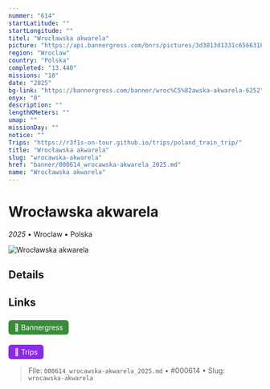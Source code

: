 ```yaml
---
nummer: "614"
startLatitude: ""
startLongitude: ""
titel: "Wrocławska akwarela"
picture: "https://api.bannergress.com/bnrs/pictures/3d3813d1331c65663189a5e5a17636a9"
region: "Wroclaw"
country: "Polska"
completed: "13.440"
missions: "18"
date: "2025"
bg-link: "https://bannergress.com/banner/wroc%C5%82awska-akwarela-6252"
onyx: "0"
description: ""
lengthKMeters: ""
umap: ""
missionDay: ""
notice: ""
Trips: "https://r3f1s-on-tour.github.io/trips/poland_train_trip/"
title: "Wrocławska akwarela"
slug: "wrocawska-akwarela"
href: "banner/000614_wrocawska-akwarela_2025.md"
name: "Wrocławska akwarela"
---
```

# Wrocławska akwarela

*2025* • Wroclaw • Polska

![Wrocławska akwarela](https://api.bannergress.com/bnrs/pictures/3d3813d1331c65663189a5e5a17636a9)



## Details









## Links
<a href="https://bannergress.com/banner/wroc%C5%82awska-akwarela-6252" style="display:inline-block;margin:6px 8px 0 0;padding:6px 12px;background:#3c8b3c;color:#fff;text-decoration:none;border-radius:6px;">🔗 Bannergress</a>

<a href="https://r3f1s-on-tour.github.io/trips/poland_train_trip/" style="display:inline-block;margin:6px 8px 0 0;padding:6px 12px;background:#8a2be2;color:#fff;text-decoration:none;border-radius:6px;">🧭 Trips</a>


> File: `000614_wrocawska-akwarela_2025.md` • #000614 • Slug: `wrocawska-akwarela`
